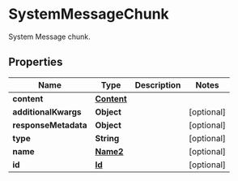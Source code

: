 

# SystemMessageChunk

System Message chunk.

## Properties

| Name | Type | Description | Notes |
|------------ | ------------- | ------------- | -------------|
|**content** | [**Content**](Content.md) |  |  |
|**additionalKwargs** | **Object** |  |  [optional] |
|**responseMetadata** | **Object** |  |  [optional] |
|**type** | **String** |  |  [optional] |
|**name** | [**Name2**](Name2.md) |  |  [optional] |
|**id** | [**Id**](Id.md) |  |  [optional] |



